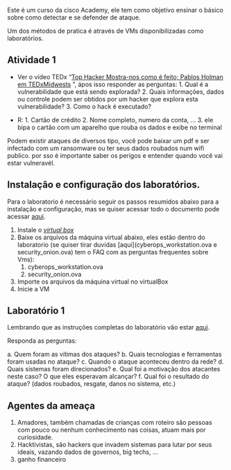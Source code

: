 Este é um curso da cisco Academy, ele tem como objetivo ensinar o básico sobre como detectar e se defender de ataque.

Um dos métodos de pratica é através de VMs disponibilizadas como laboratórios.

## Atividade 1
- Ver o vídeo TEDx “[Top Hacker Mostra-nos como é feito; Pablos Holman em TEDxMidwests](https://www.youtube.com/watch?v=hqKafI7Amd8) ”, ápos isso responder as perguntas:
	  1.  Qual é a vulnerabilidade que está sendo explorada?
	  2. Quais informações, dados ou controle podem ser obtidos por  um hacker que explora esta vulnerabilidade?
	  3. Como o hack é executado?

- R:
	  1.  Cartão de crédito
	  2. Nome completo, numero da conta, ...
	  3.  ele bipa o cartão com um aparelho que rouba os dados e exibe no terminal
	

Podem existir ataques de diversos tipo, você pode baixar um pdf e ser infectado com um ransomware ou ter seus dados roubados num wifi publico. por sso é importante saber os perigos e entender quando você vai estar vulneravél.

## Instalação e configuração dos laboratórios.
Para o laboratorio é necessário seguir os passos resumidos abaixo para a instalação e configuração, mas se quiser acessar todo o documento pode acessar [aqui](obsidian://open?vault=obsidian&file=Seguran%C3%A7a%2FCyberOps%20-%20CiscoAcademy%2FAnexos%2F1.1.5-lab---installing-the-virtual-machines_pt-BR.pdf).
1. Instale o *[virtual box](http://www.oracle.com/technetwork/server-storage/virtualbox/downloads/index.html)*
2. Baixe os arquivos da máquina virtual abaixo, eles estão dentro do laboratorio (se quiser tirar duvidas [aqui](cyberops_workstation.ova e security_onion.ova) tem o FAQ com as perguntas frequentes sobre Vms):
	1. cyberops_workstation.ova 
	2. security_onion.ova
3. Importe os arquivos da máquina virtual no virtualBox
4. Inicie a VM
## Laboratório 1
Lembrando que as instruções completas do laboratório vão estar [aqui](obsidian://open?vault=obsidian&file=Seguran%C3%A7a%2FCyberOps%20-%20CiscoAcademy%2FAnexos%2F1.1.6-lab---cybersecurity-case-studies_pt-BR.pdf).

Responda as perguntas:

a. Quem foram as vítimas dos ataques?
b. Quais tecnologias e ferramentas foram usadas no ataque?
c. Quando o ataque aconteceu dentro da rede?
d. Quais sistemas foram direcionados?
e. Qual foi a motivação dos atacantes neste caso? O que eles esperavam alcançar?
f. Qual foi o resultado do ataque? (dados roubados, resgate, danos no sistema, etc.)

## Agentes  da ameaça

1. Amadores, também chamadas de crianças com roteiro são pessoas com pouco ou nenhum conhecimento nas coisas, atuam mais por curiosidade.
2. Hacktivistas, são hackers que invadem sistemas para lutar por seus ideais, vazando dados de governos, big techs, ...
3. ganho financeiro 





